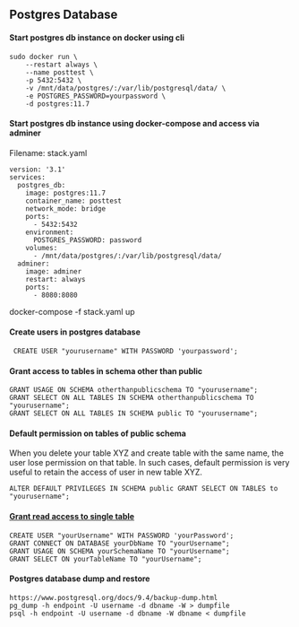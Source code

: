 ## Postgres Database

#### Start postgres db instance on docker using cli
```
sudo docker run \ 
    --restart always \
    --name posttest \
    -p 5432:5432 \
    -v /mnt/data/postgres/:/var/lib/postgresql/data/ \
    -e POSTGRES_PASSWORD=yourpassword \
    -d postgres:11.7
```

#### Start postgres db instance using docker-compose and access via adminer

Filename: stack.yaml

```
version: '3.1'
services:
  postgres_db:
    image: postgres:11.7
    container_name: posttest
    network_mode: bridge
    ports:
      - 5432:5432
    environment:
      POSTGRES_PASSWORD: password
    volumes:
      - /mnt/data/postgres/:/var/lib/postgresql/data/
  adminer:
    image: adminer
    restart: always
    ports:
      - 8080:8080
```

docker-compose -f stack.yaml up

#### Create users in postgres database

``` CREATE USER "yourusername" WITH PASSWORD 'yourpassword';```

#### Grant access to tables in schema other than public
```
GRANT USAGE ON SCHEMA otherthanpublicschema TO "yourusername";
GRANT SELECT ON ALL TABLES IN SCHEMA otherthanpublicschema TO "yourusername";
GRANT SELECT ON ALL TABLES IN SCHEMA public TO "yourusername";
```

#### Default permission on tables of public schema
When you delete your table XYZ and create table with the same name, the user lose permission on that table. In such cases, default permission is very useful to retain the access of user in new table XYZ.
```
ALTER DEFAULT PRIVILEGES IN SCHEMA public GRANT SELECT ON TABLES to "yourusername";
```

#### [Grant read access to single table](https://tableplus.com/blog/2018/04/postgresql-how-to-create-read-only-user.html)
```
CREATE USER "yourUsername" WITH PASSWORD 'yourPassword';
GRANT CONNECT ON DATABASE yourDbName TO "yourUsername";
GRANT USAGE ON SCHEMA yourSchemaName TO "yourUsername";
GRANT SELECT ON yourTableName TO "yourUsername";
```

#### Postgres database dump and restore
```
https://www.postgresql.org/docs/9.4/backup-dump.html
pg_dump -h endpoint -U username -d dbname -W > dumpfile
psql -h endpoint -U username -d dbname -W dbname < dumpfile
```
